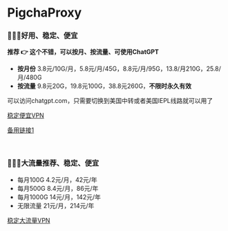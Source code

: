 # PigchaProxy
### 🚀🚀🚀好用、稳定、便宜

**推荐 👉 这个不错，可以按月、按流量、可使用ChatGPT**
- **按月份**  3.8元/10G/月，5.8元/月/45G，8.8元/月/95G，13.8/月210G，25.8/月/480G
- **按流量**  9.8元20G，19.8元100G，38.8元260G，**不限时永久有效**

可以访问chatgpt.com，只需要切换到美国中转或者美国IEPL线路就可以用了

[稳定便宜VPN](http://b.m0w.cn/3FalsO)

[备用链接1](http://d.m0w.cn/wrfev5)

<br/>

### 🍉🍉🍉大流量推荐、稳定、便宜

- 每月100G 4.2元/月，42元/年
- 每月500G 8.4元/月，86元/年
- 每月1000G 14元/月，142元/年
- 无限流量  21元/月，214元/年

[稳定大流量VPN](http://b.m0w.cn/gmN9Fx)
